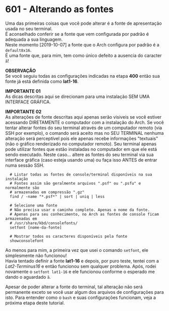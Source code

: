 ﻿# 601 - Alterando as fontes

Uma das primeiras coisas que você pode alterar é a fonte de apresentação usada no seu terminal.  
É aconselhado conferir se a fonte que vem configurada por padrão é adequada a sua linguagem.  
Neste momento [2019-10-07] a fonte que o Arch configura por padrão é a ``default8x16``.  
É uma fonte que, para mim, tem como único defeito a ausencia do caracter ``ã``!


**OBSERVAÇÃO**  
Se você seguiu todas as configurações indicadas na etapa **400** então sua fonte já está definida
como **lat1-16**. 


**IMPORTANTE 01**  
As dicas descritas aqui se direcionam para uma instalação SEM UMA INTERFACE GRÁFICA.


**IMPORTANTE 02**  
As alterações de fonte descritas aqui apenas serão visiveis se você estiver acessando DIRETAMENTE
o computador com a instalação do Arch. Se você tentar alterar fontes do seu terminal através de um 
computador remoto (via SSH por exemplo), o comando será aceito mas no SEU TERMINAL nenhuma
alteração será perceptível pois ele apenas recebe informações "textuais" (não o gráfico renderizado
no computador remoto). Seu terminal apenas pode utilizar fontes que estão instaladas no computador
em que ele está sendo executado. Neste caso... altere as fontes do seu terminal via sua interface 
gráfica (caso esteja usando uma) ou faça isso ANTES de entrar numa sessão SSH.


``` shell
  # Listar todas as fontes de console/terminal disponíveis na sua instalação
  # Fontes assim são geralmente arquivos ".psf" ou ".psfu" e normalmente são 
  # armazenadas em compressão ".gz"
  find / -name "*.psf*" | sort | uniq | less

  # Selecione uma fonte 
  # Não precisa usar o caminho completo. Apenas o nome da fonte.
  # Apenas para seu conhecimento, no Arch as fontes de console ficam armazenadas em 
  # /usr/share/kbd/consolefonts/
  setfont [nome-da-fonte]

  # Mostrar todos os caracteres disponíveis pela fonte
  showconsolefont
```

Ao menos para mim, a primeira vez que usei o comando ``setfont``, ele simplesmente não funcionou!  
Havia tentado definir a fonte **lat1-16** e depois, por puro teste, tentei com a *Lat2-Terminus16* 
e então funcionou sem qualquer problema. Após, rodei novamente o ``setfont lat1-16`` e ele 
funcionou conforme o esperado me dando o aguardado ``ã``.

Apesar de poder alterar a fonte do terminal, tal alteração não será permanente exceto se você
usar algum dos arquivos de configurações para isto. Para entender como o ``bash`` e suas 
configurações funcionam, veja a próxima etapa deste tutorial.
